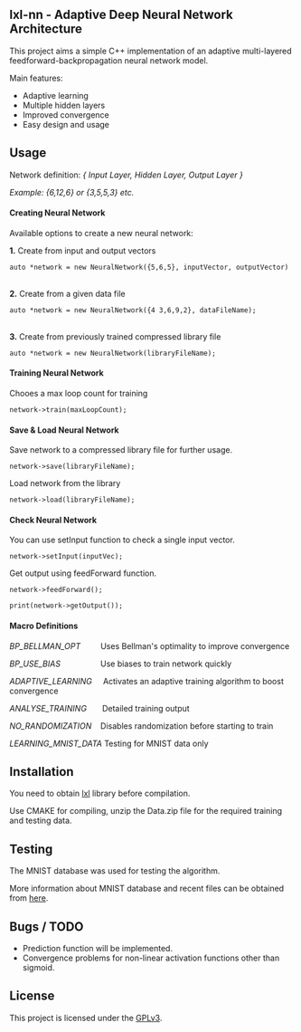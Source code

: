 ## lxl-nn - Adaptive Deep Neural Network Architecture

This project aims a simple C++ implementation of an adaptive multi-layered feedforward-backpropagation neural network model.

Main features:
* Adaptive learning
* Multiple hidden layers
* Improved convergence
* Easy design and usage

## Usage
Network definition: _{ Input Layer, Hidden Layer, Output Layer }_

_Example: {6,12,6} or {3,5,5,3} etc._

#### Creating Neural Network
Available options to create a new neural network:

<p><b>1.</b> Create from input and output vectors</p>
<code>auto *network = new NeuralNetwork({5,6,5}, inputVector, outputVector)</code><br><br>

<p><b>2.</b> Create from a given data file</p>
<code>auto *network = new NeuralNetwork({4 3,6,9,2}, dataFileName);</code><br><br>

<p><b>3.</b> Create from previously trained compressed library file</p>
<code>auto *network = new NeuralNetwork(libraryFileName);</code>

#### Training Neural Network
<p>Chooes a max loop count for training</p>
<code>network->train(maxLoopCount);</code>

#### Save & Load Neural Network
Save network to a compressed library file for further usage.

<code>network->save(libraryFileName);</code>

Load network from the library

<code>network->load(libraryFileName);</code>

#### Check Neural Network

You can use setInput function to check a single input vector.

<code>network->setInput(inputVec);</code>

Get output using feedForward function.

<code>network->feedForward();</code>

<code>print(network->getOutput());</code>

#### Macro Definitions

_BP_BELLMAN_OPT_ &nbsp;&nbsp;&nbsp;&nbsp;&nbsp;&nbsp;&nbsp;&nbsp;Uses Bellman's optimality to improve convergence

_BP_USE_BIAS_ &nbsp;&nbsp;&nbsp;&nbsp;&nbsp;&nbsp;&nbsp;&nbsp;&nbsp;&nbsp;&nbsp;&nbsp;&nbsp;&nbsp;&nbsp;&nbsp;&nbsp;Use biases to train network quickly

_ADAPTIVE_LEARNING_ &nbsp;&nbsp;&nbsp;&nbsp;Activates an adaptive training algorithm to boost convergence

_ANALYSE_TRAINING_ &nbsp;&nbsp;&nbsp;&nbsp;&nbsp;&nbsp;Detailed training output

_NO_RANDOMIZATION_ &nbsp;&nbsp;&nbsp;Disables randomization before starting to train

_LEARNING_MNIST_DATA_ Testing for MNIST data only

## Installation
You need to obtain [lxl](https://github.com/eserlxl/lxl) library before compilation.

Use CMAKE for compiling, unzip the Data.zip file for the required training and testing data.

## Testing
The MNIST database was used for testing the algorithm. 

More information about MNIST database and recent files can be obtained from [here](http://yann.lecun.com/exdb/mnist/).

## Bugs / TODO
* Prediction function will be implemented.
* Convergence problems for non-linear activation functions other than sigmoid.

## License
This project is licensed under the [GPLv3](LICENSE).
